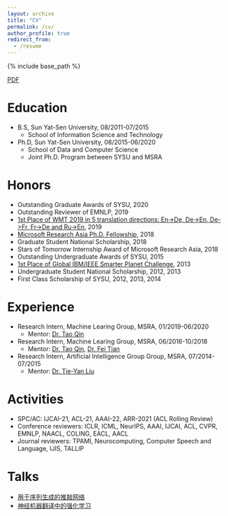 ```yaml
---
layout: archive
title: "CV"
permalink: /cv/
author_profile: true
redirect_from:
  - /resume
---
```


{% include base_path %}

[PDF](https://apeterswu.github.io/files/lijunwu_cv.pdf)

Education
======
* B.S, Sun Yat-Sen University, 08/2011-07/2015
  * School of Information Science and Technology
* Ph.D, Sun Yat-Sen University, 08/2015-06/2020
  * School of Data and Computer Science
  * Joint Ph.D. Program between SYSU and MSRA

Honors
======
* Outstanding Graduate Awards of SYSU, 2020
* Outstanding Reviewer of EMNLP, 2019
* [1st Place of WMT 2019 in 5 translation directions: En->De, De->En, De->Fr, Fr->De and Ru->En](http://matrix.statmt.org/?metric%5Bid%5D=5&mode=bestn&test_set%5Bid%5D=27), 2019
* [Microsoft Research Asia Ph.D. Fellowship](https://www.microsoft.com/en-us/research/academic-program/fellowships-microsoft-research-asia/#!fellows), 2018
* Graduate Student National Scholarship, 2018
* Stars of Tomorrow Internship Award of Microsoft Research Asia, 2018
* Outstanding Undergraduate Awards of SYSU, 2015
* [1st Place of Global IBM/IEEE Smarter Planet Challenge](http://www.sysu.edu.cn/2012/en/news/new05/14334.htm), 2013
* Undergraduate Student National Scholarship, 2012, 2013
* First Class Scholarship of SYSU, 2012, 2013, 2014

Experience
======
* Research Intern, Machine Learing Group, MSRA, 01/2019-06/2020
  * Mentor: [Dr. Tao Qin](http://research.microsoft.com/en-us/people/taoqin/)
* Research Intern, Machine Learing Group, MSRA, 06/2016-10/2018
  * Mentor: [Dr. Tao Qin](http://research.microsoft.com/en-us/people/taoqin/), [Dr. Fei Tian](https://ustctf.github.io/)
* Research Intern, Artificial Intelligence Group Group, MSRA, 07/2014-07/2015
  * Mentor: [Dr. Tie-Yan Liu](https://www.microsoft.com/en-us/research/people/tyliu/)
  
Activities
======
* SPC/AC: IJCAI-21, ACL-21, AAAI-22, ARR-2021 (ACL Rolling Review)
* Conference reviewers: ICLR, ICML, NeurIPS, AAAI, IJCAI, ACL, CVPR, EMNLP, NAACL, COLING, EACL, AACL
* Journal reviewers: TPAMI, Neurocomputing, Computer Speech and Language, IJIS, TALLIP

Talks
======
* [用于序列生成的推敲网络](https://www.msra.cn/zh-cn/news/features/nips17-online-sharing-lijun-wu-20171206)
* [神经机器翻译中的强化学习](https://zhuanlan.zhihu.com/p/41960810)

<!-- Publications
======
  <ul>{% for post in site.publications %}
    {% include archive-single-cv.html %}
  {% endfor %}</ul> -->
  
